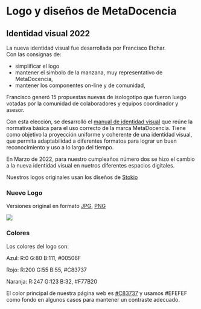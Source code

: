 # Logo y diseños de MetaDocencia

## Identidad visual 2022

La nueva identidad visual fue desarrollada por Francisco Etchar.  
Con las consignas de:

- simplificar el logo
- mantener el simbolo de la manzana, muy representativo de MetaDocencia, 
- mantener los componentes on-line y de comunidad, 

Francisco generó 15 propuestas nuevas de isologotipo que fueron luego votadas por la comunidad de colaboradores y equipos coordinador y asesor.

Con esta elección, se desarrolló el [manual de identidad visual](https://github.com/MetaDocencia/Logos/blob/master/manual_identidad_visual/MetaDocenciaMANUAL.pdf) que reúne la normativa básica para el uso correcto de la marca MetaDocencia.
Tiene como objetivo la proyección uniforme y coherente de una identidad visual, que permita adaptabilidad a diferentes formatos para lograr un
buen reconocimiento y uso a lo largo del tiempo.

En Marzo de 2022, para nuestro cumpleaños número dos se hizo el cambio a la nueva identidad visual en nuetros diferentes espacios digitales.

Nuestros logos originales usan los diseños de [Stokio](https://www.stockio.com/free-vector/online-conference)

### Nuevo Logo

Versiones original en formato [JPG](https://github.com/MetaDocencia/Logos/blob/master/logo_actualizado/MD_original.jpg), [PNG](https://github.com/MetaDocencia/Logos/blob/master/logo_actualizado/MD_original.png)

![](https://github.com/MetaDocencia/Logos/blob/master/logo_actualizado/MD_original.jpg)


### Colores

Los colores del logo son:

Azul: R:0 G:80 B:111, #00506F

Rojo: R:200 G:55 B:55, #C83737

Naranja: R:247 G:123 B:32, #F77B20

El color principal de nuestra página web es [#C83737](https://www.colorhexa.com/c83737) y usamos #EFEFEF como fondo en algunos casos para 
mantener un contraste adecuado.

